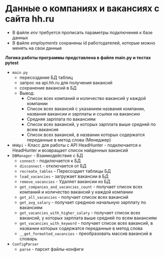 #  Данные о компаниях и вакансиях с сайта hh.ru

+ В файле *env* требуется прописать параметры подключения к базе данных
+ В файле *employments* сохранены id работодателей, которые можно менять на свои данные

**Логика работы программы представлена в файле main.py и тестах pytest**

+ ``main.py``
    * пересоздание БД таблиц
    * запрос на api.hh.ru для получения вакансий
    * сохранение вакансий в БД
    * Вывод:
      + Cписок всех компаний и количество вакансий у каждой компании
      + Cписок всех вакансий с указанием названия компании, названия вакансии и зарплаты и ссылки на вакансию
      + Средняя зарплата по вакансиям
      + Cписок всех вакансий, у которых зарплата выше средней по всем вакансия
      + Cписок всех вакансий, в названии которых содержатся переданные в метод слова (Менеджер)
+ ``HHApi`` - Класс для работы с API HeadHunter - подключается к HeadHunter и возвращает список найденных вакансий
+ ``DBManager`` - Взаимодействие с БД
    * ``connect`` - подключается к БД
    * ``disconnect`` - отключается от БД
    * ``recreate_tables`` -  Пересоздает таблицы БД
    * ``load_vacancies`` - загружает вакансии в БД
    * ``remove_vacancies`` - Удаляет вакансии из БД
    * ``get_companies_and_vacancies_count`` - получает список всех компаний и количество вакансий у каждой компании
    * ``get_all_vacancies`` - получает список всех вакансий
    * ``get_avg_salary`` - получает среднюю начальную зарплату по вакансиям 
    * ``get_vacancies_with_higher_salary`` - получает список всех вакансий, у которых зарплата выше средней по всем вакансиям  
    * ``get_vacancies_with_keyword`` - получает список всех вакансий, в названии которых содержатся переданные в метод слова
    * ``__get_formatted_vacancies`` - преобразовать массив вакансий в словарь
+ ``ConfigParser``
    * ``parse`` - парсит файлы-конфиги